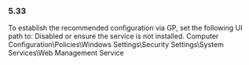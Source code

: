 ### 5.33  
To establish the recommended configuration via GP, set the following UI path to: Disabled 
or ensure the service is not installed. 
Computer Configuration\Policies\Windows Settings\Security Settings\System 
Services\Web Management Service 
   